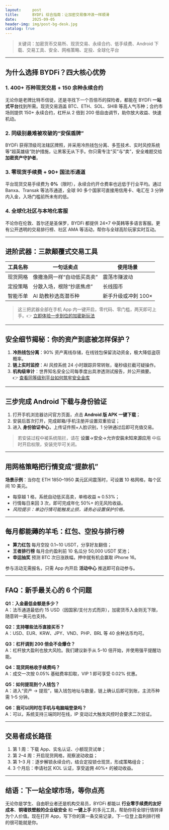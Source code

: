 ```yaml
---
layout:     post
title:      BYDFi 综合指南：让加密交易像冲浪一样顺滑
date:       2025-09-05
header-img: img/post-bg-desk.jpg
catalog: true
---
```


> 关键词：加密货币交易所、现货交易、永续合约、低手续费、Android 下载、交易工具、安全、网格策略、定投、全球化平台

---

## 为什么选择 BYDFi？四大核心优势

### 1. **400+ 币种现货交易 + 150 余种永续合约**
无论你是老牌比特币信徒，还是寻找下一个百倍币的探险者，都能在 BYDFi **一站式平台**找到所需。现货交易涵盖 BTC、ETH、SOL、SHIB 等高人气币种；合约市场则提供 150+ 永续合约，杠杆从 2 倍到 200 倍自由调节，助你放大收益、快速机动。

### 2. **同级别最难被攻破的“安保盾牌”**
BYDFi 获得顶级司法辖区牌照，并采用冷热钱包分离、多签技术、实时风控系统等“超英雄级”防护措施，让黑客无从下手。你只需专注“买”与“卖”，安全难题交给 **加密资产守护者**。

### 3. **零现货手续费 + 90+ 国法币通道**
平台现货交易手续费为 **0%**（限时），永续合约开仓费率也远低于行业平均。通过 Banxa、Transak 等法币通道，全球 90 多个国家可直接用信用卡、电汇在 3 分钟内入金，入场门槛前所未有的低。

### 4. **全球化社区与本地化客服**
不论你在伦敦、首尔还是圣保罗，BYDFi 都提供 24×7 中英韩等多语言客服。更有公开透明的交易排行榜、社区 AMA 等活动，帮你与全球高阶玩家实时互动。

---

## 进阶武器：三款颠覆式交易工具

| 工具名称 | 一句话卖点 | 使用场景 |
|---|---|---|
| 现货网格 | 像撒渔网一样“自动低买高卖” | 震荡市赚波动 |
| 定投策略 | 分散入场，根除“抄底焦虑” | 长线囤币 |
| 智能币单 | AI 助教秒选高潜币种 | 新手升级或冲刺 100× |

> 这三把武器全部在手机 App 内一键开启，零代码、零门槛，两天即可上手。👉 [立即体验一步到位的加密新玩法](https://okxdog.com/)

---

## 安全细节揭秘：你的资产到底被怎样保护？

1. **冷热钱包分离**：90% 资产离线存储，在线钱包保留流动资金，极大降低盗窃概率。  
2. **链上实时监控**：AI 风控系统 24 小时跟踪异常转账，毫秒级拦截可疑操作。  
3. **机构级审计**：世界知名安全公司每季度出具渗透测试报告，并公开摘要。  
👉 [查看同等级别平台如何筑牢安全金库](https://okxdog.com/)

---

## 三步完成 Android 下载与身份验证

1. 打开手机浏览器访问官方页面，点击 **Android 版 APK 一键下载**；  
2. 安装后首次打开，完成邮箱/手机注册并设置双重验证；  
3. 进入 **身份验证中心**，上传证件照+人脸识别，1 分钟通过后即可充值交易。

> 若安装过程中被系统阻拦，请在 **设置→安全→允许安装未知来源应用** 中临时开启权限，安装完毕可关闭。

---

## 用网格策略把行情变成“提款机”

**场景示例**：当你在 ETH 1850–1950 美元区间震荡时，可设置 10 格网格，每个区间 10 美元。  
- 每穿越 1 格，系统自动低买高卖，单格收益 ≈ 0.53%；  
- 行情每日来回 3 次，即可完成年化 50%+ 的无风险收益。  
- *风险提示：单边行情可能触发止损，请务必设置保护价格。*

---

## 每月都能薅的羊毛：红包、空投与排行榜

- **算力红包** 每月空投 0.1~10 USDT，分享好友翻倍；  
- **王者排行榜** 每月合约盈利前 10 名瓜分 50,000 USDT 奖池；  
- **幸运抽奖** 预测 BTC 次日涨跌幅，押中就有机会赢取 iPhone 16。  

参与活动无需报名，只需 App 内开启 **活动中心** 推送即可自动参与。

---

## FAQ：新手最关心的 6 个问题

**Q1：入金最低金额是多少？**  
A：法币通道最低约 15 USD（因国家/支付方式而异），加密货币入金则无下限，随意转一美元也支持。

**Q2：支持哪些法币直接买币？**  
A：USD、EUR、KRW、JPY、VND、PHP、BRL 等 40 余种法币均可。

**Q3：杠杆调到 200 倍会不会爆仓？**  
A：杠杆放大盈利也放大风险。我们建议新手从 5–10 倍开始，并使用强平提醒功能。

**Q4：现货网格收手续费吗？**  
A：成交一次按 0.05% 基础费率扣取，VIP 1 即可享受 0.02% 优惠。

**Q5：如何提现到个人钱包？**  
A：进入“资产 → 提现”，输入钱包地址与数量，链上确认后即可到账，主流币种需 1–5 分钟。

**Q6：我可以同时在手机与电脑端登录吗？**  
A：可以，系统支持三端同时在线，IP 变动过大触发风控时会要求二次验证。

---

## 交易者成长路径

1. 第 1 周：下载 App、实名认证、小额现货试单；  
2. 第 2–4 周：开启现货网格，观察波动收益；  
3. 第 1–3 月：逐步解锁永续合约，结合定投锁仓现货，形成策略组合；  
4. 3 个月后：申请社区 KOL 认证，享受返佣 40%+ 的被动收益。

---

## 结语：下一站全球市场，等你点亮

无论你是学生、自由职业者还是机构交易员，BYDFi 都能以 **行业零手续费的友好成本**、**铜墙铁壁般的企业级安全** 和 **一键上手** 的多元工具，帮助你将全球行情转译为个人价值。现在打开 App，写下你的第一条交易记录，下一位登上盈利排行榜的很可能就是你。